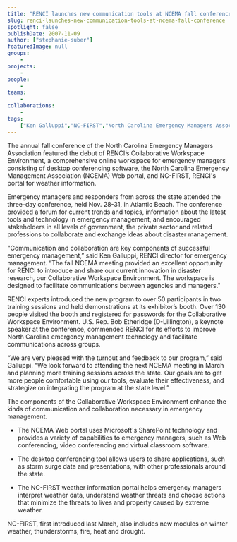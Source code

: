```yaml
---
title: "RENCI launches new communication tools at NCEMA fall conference"
slug: renci-launches-new-communication-tools-at-ncema-fall-conference
spotlight: false
publishDate: 2007-11-09
author: ["stephanie-suber"]
featuredImage: null
groups:
    - 
projects:
    - 
people:
    - 
teams: 
    - 
collaborations:
    - 
tags:
    ["Ken Galluppi","NC-FIRST","North Carolina Emergency Managers Association (NCEMA)"]
---
```

The annual fall conference of the North Carolina Emergency Managers Association featured the debut of RENCI’s Collaborative Workspace Environment, a comprehensive online workspace for emergency managers consisting of desktop conferencing software, the North Carolina Emergency Management Association (NCEMA) Web portal, and NC-FIRST, RENCI's portal for weather information.

<!--more-->

Emergency managers and responders from across the state attended the three-day conference, held Nov. 28-31, in Atlantic Beach. The conference provided a forum for current trends and topics, information about the latest tools and technology in emergency management, and encouraged stakeholders in all levels of government, the private sector and related professions to collaborate and exchange ideas about disaster management.

"Communication and collaboration are key components of successful emergency management,” said Ken Galluppi, RENCI director for emergency management. “The fall NCEMA meeting provided an excellent opportunity for RENCI to introduce and share our current innovation in disaster research, our Collaborative Workspace Environment. The workspace is designed to facilitate communications between agencies and managers."

RENCI experts introduced the new program to over 50 participants in two training sessions and held demonstrations at its exhibitor’s booth. Over 130 people visited the booth and registered for passwords for the Collaborative Workspace Environment. U.S. Rep. Bob Etheridge (D-Lillington), a keynote speaker at the conference, commended RENCI for its efforts to improve North Carolina emergency management technology and facilitate communications across groups.

“We are very pleased with the turnout and feedback to our program,” said Galluppi. “We look forward to attending the next NCEMA meeting in March and planning more training sessions across the state. Our goals are to get more people comfortable using our tools, evaluate their effectiveness, and strategize on integrating the program at the state level.”

The components of the Collaborative Workspace Environment enhance the kinds of communication and collaboration necessary in emergency management.
<ul type="disc">
	<li>The NCEMA Web portal uses Microsoft's SharePoint technology and provides a variety of capabilities to emergency managers, such as Web conferencing, video conferencing and virtual classroom software.</li>
</ul>
<ul type="disc">
	<li>The desktop conferencing tool allows users to share applications, such as storm surge data and presentations, with other professionals around the state.</li>
</ul>
<ul type="disc">
	<li>The NC-FIRST weather information portal helps emergency managers interpret weather data, understand weather threats and choose actions that minimize the threats to lives and property caused by extreme weather.</li>
</ul>
NC-FIRST, first introduced last March, also includes new modules on winter weather, thunderstorms, fire, heat and drought.
